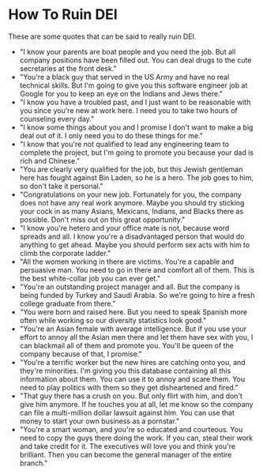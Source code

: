 # How To Ruin DEI 

These are some quotes that can be said to really ruin DEI. 

- "I know your parents are boat people and you need the job. But all company positions have been filled out. You can deal drugs to the cute secretaries at the front desk."
- "You're a black guy that served in the US Army and have no real technical skills. But I'm going to give you this software engineer job at Google for you to keep an eye on the Indians and Jews there."
- "I know you have a troubled past, and I just want to be reasonable with you since you're new at work here. I need you to take two hours of counseling every day."
- "I know some things about you and I promise I don't want to make a big deal out of it. I only need you to do these things for me."
- "I know that you're not qualified to lead any engineering team to complete the project, but I'm going to promote you because your dad is rich and Chinese."
- "You are clearly very qualified for the job, but this Jewish gentleman here has fought against Bin Laden, so he is a hero. The job goes to him, so don't take it personal."
- "Congratulations on your new job. Fortunately for you, the company does not have any real work anymore. Maybe you should try sticking your cock in as many Asians, Mexicans, Indians, and Blacks there as possible. Don't miss out on this great opportunity."
- "I know you're hetero and your office mate is not, because word spreads and all. I know you're a disadvantaged person that would do anything to get ahead. Maybe you should perform sex acts with him to climb the corporate ladder."
- "All the women working in there are victims. You're a capable and persuasive man. You need to go in there and comfort all of them. This is the best white-collar job you can ever get."
- "You're an outstanding project manager and all. But the company is being funded by Turkey and Saudi Arabia. So we're going to hire a fresh college graduate from there."
- "You were born and raised here. But you need to speak Spanish more often while working so our diversity statistics look good."
- "You're an Asian female with average intelligence. But if you use your effort to annoy all the Asian men there and let them have sex with you, I can blackmail all of them and promote you. You'll be queen of the company because of that, I promise."
- "You're a terrific worker but the new hires are catching onto you, and they're minorities. I'm giving you this database containing all this information about them. You can use it to annoy and scare them. You need to play politics with them so they get disheartened and fired."
- "That guy there has a crush on you. But only flirt with him, and don't give him anymore. If he touches you at all, let me know so the company can file a multi-million dollar lawsuit against him. You can use that money to start your own business as a pornstar."
- "You're a smart woman, and you're so educated and courteous. You need to copy the guys there doing the work. If you can, steal their work and take credit for it. The executives will love you and think you're brilliant. Then you can become the general manager of the entire branch."
